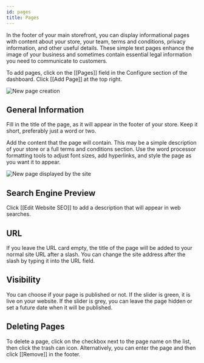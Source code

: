 ```yaml
---
id: pages
title: Pages
---
```


In the footer of your main storefront, you can display informational pages with content about your store, your team, terms and conditions, privacy information, and other useful details. These simple text pages enhance the image of your business and sometimes contain essential legal information you need to communicate to customers.

To add pages, click on the [[Pages]] field in the Configure section of the dashboard. 
Click [[Add&nbsp;Page]] at the top right.

![New page creation](/assets/dashboard-config/18.png)


## General Information

Fill in the title of the page, as it will appear in the footer of your store. Keep it short, preferably just a word or two. 

Add the content that the page will contain. This may be a simple description of your store or a full terms and conditions section. Use the word processor formatting tools to adjust font sizes, add hyperlinks, and style the page as you want it to appear.

![New page displayed by the site](/assets/dashboard-config/19.png)


## Search Engine Preview

Click [[Edit&nbsp;Website&nbsp;SEO]] to add a description that will appear in web searches.


## URL

If you leave the URL card empty, the title of the page will be added to your normal site URL after a slash. You can change the site address after the slash by typing it into the URL field.


## Visibility

You can choose if your page is published or not. If the slider is green, it is live on your website. If the slider is grey, you can leave the page hidden or set a future date when it will be published.


## Deleting Pages

To delete a page, click on the checkbox next to the page name on the list, then click the trash can icon. Alternatively, you can enter the page and then click [[Remove]] in the footer.

